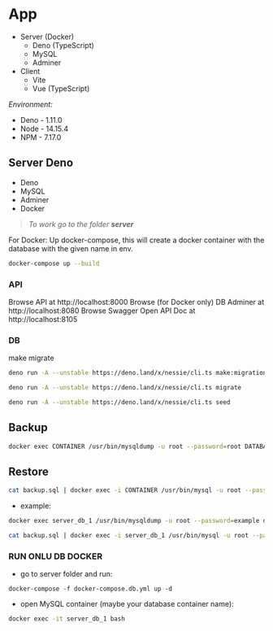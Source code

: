# App

* Server (Docker)
    * Deno (TypeScript)
    * MySQL
    * Adminer
* Client
    * Vite
    * Vue (TypeScript)

*Environment:*
* Deno - 1.11.0
* Node - 14.15.4
* NPM - 7.17.0


## Server Deno
 - Deno
 - MySQL
 - Adminer
 - Docker

> _To work go to the folder **server**_

For Docker: Up docker-compose, this will create a docker container with the database with the given name in env.
```bash
docker-compose up --build
```

### API

Browse API at http://localhost:8000
Browse (for Docker only) DB Adminer at http://localhost:8080
Browse Swagger Open API Doc at http://localhost:8105


### DB
make migrate
```bash
deno run -A --unstable https://deno.land/x/nessie/cli.ts make:migration NAME_MIGRATE
```

```bash
deno run -A --unstable https://deno.land/x/nessie/cli.ts migrate

deno run -A --unstable https://deno.land/x/nessie/cli.ts seed
```

## Backup
```bash
docker exec CONTAINER /usr/bin/mysqldump -u root --password=root DATABASE > backup.sql
```

## Restore
```bash
cat backup.sql | docker exec -i CONTAINER /usr/bin/mysql -u root --password=root DATABASE
```

* example:
```bash
docker exec server_db_1 /usr/bin/mysqldump -u root --password=example deno_api_db > backup.sql

cat backup.sql | docker exec -i server_db_1 /usr/bin/mysql -u root --password=example deno_api_db
```

### RUN ONLU DB DOCKER

* go to server folder and run:
```bush
docker-compose -f docker-compose.db.yml up -d
```

* open MySQL container (maybe your database container name):
```bash
docker exec -it server_db_1 bash
```
